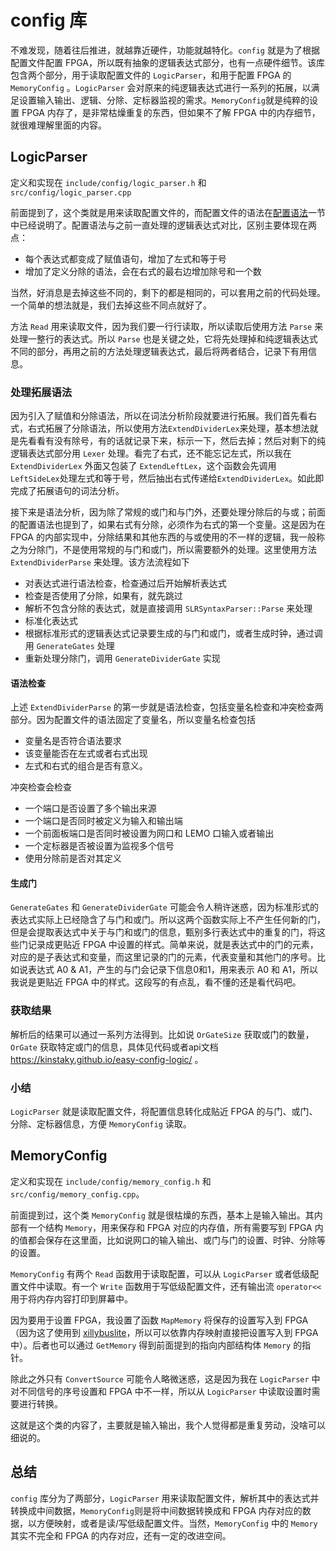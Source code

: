 # config 库

不难发现，随着往后推进，就越靠近硬件，功能就越特化。`config` 就是为了根据配置文件配置 FPGA，所以既有抽象的逻辑表达式部分，也有一点硬件细节。该库包含两个部分，用于读取配置文件的 `LogicParser`，和用于配置 FPGA 的 `MemoryConfig` 。`LogicParser` 会对原来的纯逻辑表达式进行一系列的拓展，以满足设置输入输出、逻辑、分除、定标器监视的需求。`MemoryConfig`就是纯粹的设置 FPGA 内存了，是非常枯燥重复的东西，但如果不了解 FPGA 中的内存细节，就很难理解里面的内容。

## LogicParser

定义和实现在 `include/config/logic_parser.h` 和 `src/config/logic_parser.cpp`

前面提到了，这个类就是用来读取配置文件的，而配置文件的语法在[配置语法](../user-guide/config-syntax.md)一节中已经说明了。配置语法与之前一直处理的逻辑表达式对比，区别主要体现在两点：

+ 每个表达式都变成了赋值语句，增加了左式和等于号
+ 增加了定义分除的语法，会在右式的最右边增加除号和一个数

当然，好消息是去掉这些不同的，剩下的都是相同的，可以套用之前的代码处理。一个简单的想法就是，我们去掉这些不同点就好了。

方法 `Read` 用来读取文件，因为我们要一行行读取，所以读取后使用方法 `Parse` 来处理一整行的表达式。所以 `Parse` 也是关键之处，它将先处理掉和纯逻辑表达式不同的部分，再用之前的方法处理逻辑表达式，最后将两者结合，记录下有用信息。

### 处理拓展语法

因为引入了赋值和分除语法，所以在词法分析阶段就要进行拓展。我们首先看右式，右式拓展了分除语法，所以使用方法`ExtendDividerLex`来处理，基本想法就是先看看有没有除号，有的话就记录下来，标示一下，然后去掉；然后对剩下的纯逻辑表达式部分用 `Lexer` 处理。看完了右式，还不能忘记左式，所以我在`ExtendDividerLex` 外面又包装了 `ExtendLeftLex`，这个函数会先调用 `LeftSideLex`处理左式和等于号，然后抽出右式传递给`ExtendDividerLex`。如此即完成了拓展语句的词法分析。

接下来是语法分析，因为除了常规的或门和与门外，还要处理分除后的与或；前面的配置语法也提到了，如果右式有分除，必须作为右式的第一个变量。这是因为在 FPGA 的内部实现中，分除结果和其他东西的与或使用的不一样的逻辑，我一般称之为分除门，不是使用常规的与门和或门，所以需要额外的处理。这里使用方法 `ExtendDividerParse` 来处理。该方法流程如下

+ 对表达式进行语法检查，检查通过后开始解析表达式
+ 检查是否使用了分除，如果有，就先跳过
+ 解析不包含分除的表达式，就是直接调用 `SLRSyntaxParser::Parse` 来处理
+ 标准化表达式
+ 根据标准形式的逻辑表达式记录要生成的与门和或门，或者生成时钟，通过调用 `GenerateGates` 处理
+ 重新处理分除门，调用 `GenerateDividerGate` 实现

#### 语法检查

上述 `ExtendDividerParse` 的第一步就是语法检查，包括变量名检查和冲突检查两部分。因为配置文件的语法固定了变量名，所以变量名检查包括

+ 变量名是否符合语法要求
+ 该变量能否在左式或者右式出现
+ 左式和右式的组合是否有意义。

冲突检查会检查

+ 一个端口是否设置了多个输出来源
+ 一个端口是否同时被定义为输入和输出端
+ 一个前面板端口是否同时被设置为网口和 LEMO 口输入或者输出
+ 一个定标器是否被设置为监视多个信号
+ 使用分除前是否对其定义

#### 生成门

`GenerateGates` 和 `GenerateDividerGate` 可能会令人稍许迷惑，因为标准形式的表达式实际上已经隐含了与门和或门。所以这两个函数实际上不产生任何新的门，但是会提取表达式中关于与门和或门的信息，甄别多行表达式中的重复的门，将这些门记录成更贴近 FPGA 中设置的样式。简单来说，就是表达式中的门的元素，对应的是子表达式和变量，而这里记录的门的元素，代表变量和其他门的序号。比如说表达式 A0 & A1，产生的与门会记录下信息0和1，用来表示 A0 和 A1，所以我说是更贴近 FPGA 中的样式。这段写的有点乱，看不懂的还是看代码吧。



### 获取结果

解析后的结果可以通过一系列方法得到。比如说 `OrGateSize` 获取或门的数量，`OrGate` 获取特定或门的信息，具体见代码或者api文档 https://kinstaky.github.io/easy-config-logic/ 。



### 小结

`LogicParser` 就是读取配置文件，将配置信息转化成贴近 FPGA 的与门、或门、分除、定标器信息，方便 `MemoryConfig` 读取。



## MemoryConfig

定义和实现在 `include/config/memory_config.h` 和 `src/config/memory_config.cpp`。

前面提到过，这个类 `MemoryConfig` 就是很枯燥的东西，基本上是输入输出。其内部有一个结构 `Memory`，用来保存和 FPGA 对应的内存值，所有需要写到 FPGA 内的值都会保存在这里面，比如说网口的输入输出、或门与门的设置、时钟、分除等的设置。

`MemoryConfig` 有两个 `Read` 函数用于读取配置，可以从 `LogicParser` 或者低级配置文件中读取。有一个 `Write` 函数用于写低级配置文件，还有输出流 `operator<<` 用于将内存内容打印到屏幕中。

因为要用于设置 FPGA，我设置了函数 `MapMemory` 将保存的设置写入到 FPGA（因为这了使用到 [xillybuslite](http://xillybus.com/xillybus-lite)，所以可以依靠内存映射直接把设置写入到 FPGA中）。后者也可以通过 `GetMemory` 得到前面提到的指向内部结构体 `Memory` 的指针。

除此之外只有 `ConvertSource` 可能令人略微迷惑，这是因为我在 `LogicParser` 中对不同信号的序号设置和 FPGA 中不一样，所以从 `LogicParser` 中读取设置时需要进行转换。

这就是这个类的内容了，主要就是输入输出，我个人觉得都是重复劳动，没啥可以细说的。



## 总结

`config` 库分为了两部分，`LogicParser` 用来读取配置文件，解析其中的表达式并转换成中间数据，`MemoryConfig`则是将中间数据转换成和 FPGA 内存对应的数据，以方便映射，或者是读/写低级配置文件。当然，`MemoryConfig` 中的 `Memory` 其实不完全和 FPGA 的内存对应，还有一定的改进空间。
